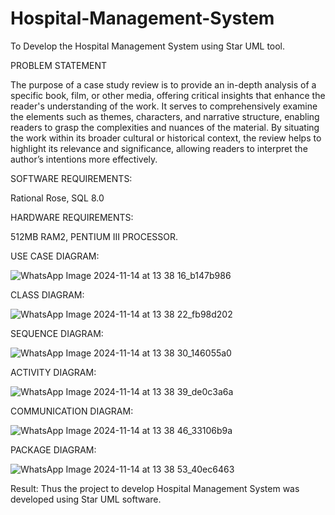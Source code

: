 # Hospital-Management-System


To Develop the Hospital Management System using Star UML tool.

PROBLEM STATEMENT

The purpose of a case study review is to provide an in-depth analysis of a specific book, film, or other media, offering critical insights that enhance the reader's understanding of the work. It serves to comprehensively examine the elements such as themes, characters, and narrative structure, enabling readers to grasp the complexities and nuances of the material. By situating the work within its broader cultural or historical context, the review helps to highlight its relevance and significance, allowing readers to interpret the author’s intentions more effectively.

SOFTWARE REQUIREMENTS:

Rational Rose, SQL 8.0

HARDWARE REQUIREMENTS:

512MB RAM2, PENTIUM III PROCESSOR.

USE CASE DIAGRAM:

![WhatsApp Image 2024-11-14 at 13 38 16_b147b986](https://github.com/user-attachments/assets/9b3e309f-ffbe-4ecd-ba46-72c0e307613b)


CLASS DIAGRAM:

![WhatsApp Image 2024-11-14 at 13 38 22_fb98d202](https://github.com/user-attachments/assets/979c8898-05d0-4f72-9f2f-deb5c94cefbc)


SEQUENCE DIAGRAM:

![WhatsApp Image 2024-11-14 at 13 38 30_146055a0](https://github.com/user-attachments/assets/964138d0-da46-4f2d-8583-003345d72b3c)


ACTIVITY DIAGRAM:

![WhatsApp Image 2024-11-14 at 13 38 39_de0c3a6a](https://github.com/user-attachments/assets/9eed9284-844a-4ac1-8bab-b8c9fdeb4405)


COMMUNICATION DIAGRAM:

![WhatsApp Image 2024-11-14 at 13 38 46_33106b9a](https://github.com/user-attachments/assets/70fb9199-c55b-46aa-a4c5-59cdf69283a5)


PACKAGE DIAGRAM:

![WhatsApp Image 2024-11-14 at 13 38 53_40ec6463](https://github.com/user-attachments/assets/5a8eaa68-5283-4c4f-91b5-b5a660551d31)


Result:
Thus the project to develop Hospital Management System was developed using Star UML software.
